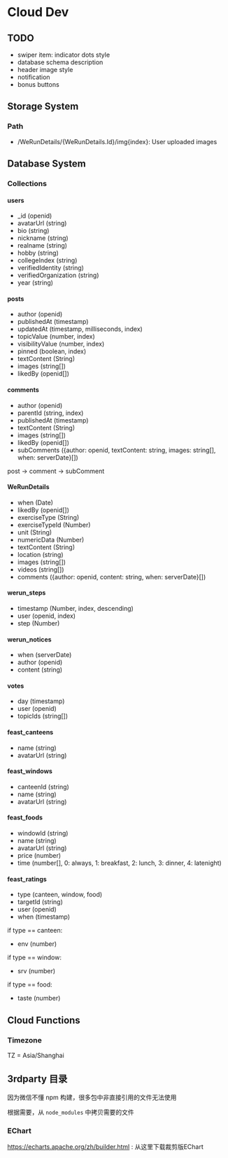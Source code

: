 # Cloud Dev

## TODO

* swiper item: indicator dots style
* database schema description
* header image style
* notification
* bonus buttons

## Storage System

### Path

* /WeRunDetails/{WeRunDetails.Id}/img{index}: User uploaded images

## Database System

### Collections

#### users

* _id (openid)
* avatarUrl (string)
* bio (string)
* nickname (string)
* realname (string)
* hobby (string)
* collegeIndex (string)
* verifiedIdentity (string)
* verifiedOrganization (string)
* year (string)

#### posts

* author (openid)
* publishedAt (timestamp)
* updatedAt (timestamp, milliseconds, index)
* topicValue (number, index)
* visibilityValue (number, index)
* pinned (boolean, index)
* textContent (String)
* images (string[])
* likedBy (openid[])

#### comments

* author (openid)
* parentId (string, index)
* publishedAt (timestamp)
* textContent (String)
* images (string[])
* likedBy (openid[])
* subComments ({author: openid, textContent: string, images: string[], when: serverDate}[])

post -> comment -> subComment

#### WeRunDetails

* when (Date)
* likedBy (openid[])
* exerciseType (String)
* exerciseTypeId (Number)
* unit (String)
* numericData (Number)
* textContent (String)
* location (string)
* images (string[])
* videos (string[])
* comments ({author: openid, content: string, when: serverDate}[])

#### werun_steps

* timestamp (Number, index, descending)
* user (openid, index)
* step (Number)

#### werun_notices

* when (serverDate)
* author (openid)
* content (string)

#### votes

* day (timestamp)
* user (openid)
* topicIds (string[])


#### feast_canteens

* name (string)
* avatarUrl (string)

#### feast_windows

* canteenId (string)
* name (string)
* avatarUrl (string)

#### feast_foods

* windowId (string)
* name (string)
* avatarUrl (string)
* price (number)
* time (number[], 0: always, 1: breakfast, 2: lunch, 3: dinner, 4: latenight)

#### feast_ratings

* type (canteen, window, food)
* targetId (string)
* user (openid)
* when (timestamp)

if type == canteen:
* env (number)

if type == window:
* srv (number)

if type == food:
* taste (number)


## Cloud Functions

### Timezone

TZ = Asia/Shanghai

## 3rdparty 目录
因为微信不懂 npm 构建，很多包中非直接引用的文件无法使用

根据需要，从 `node_modules` 中拷贝需要的文件

### EChart

https://echarts.apache.org/zh/builder.html : 从这里下载裁剪版EChart
